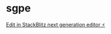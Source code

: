 # sgpe

[Edit in StackBlitz next generation editor ⚡️](https://stackblitz.com/~/github.com/atreyu1968/sgpe)